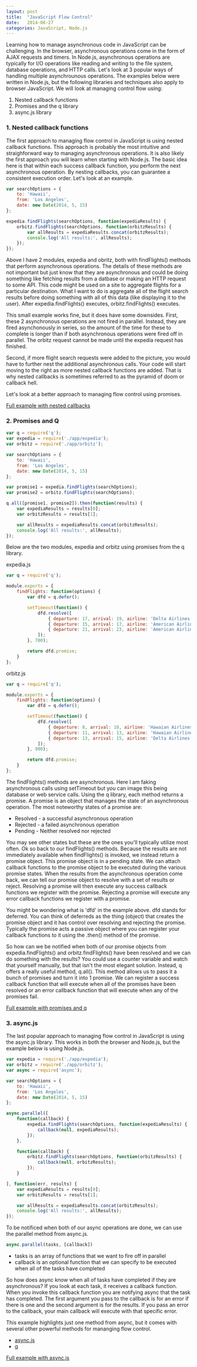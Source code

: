 ```yaml
---
layout: post
title:  "JavaScript Flow Control"
date:   2014-06-27
categories: JavaScript, Node.js
---
```


Learning how to manage asynchronous code in JavaScript can be challenging. In the browser, asynchronous operations come in the form of AJAX requests and timers. In Node.js, asynchronous operations are typically for I/O operations like reading and writing to the file system, database operations, and HTTP calls. Let's look at 3 popular ways of handling multiple asynchrounous operations. The examples below were written in Node.js, but the following libraries and techniques also apply to browser JavaScript. We will look at managing control flow using:

1. Nested callback functions
2. Promises and the q library
3. async.js library

### 1. Nested callback functions

The first approach to managing flow control in JavaScript is using nested callback functions. This approach is probably the most intuitive and straighforward way to managing asynchronous operations. It is also likely the first approach you will learn when starting with Node.js. The basic idea here is that within each success callback function, you perform the next asynchronous operation. By nesting callbacks, you can guarantee a consistent execution order. Let's look at an example. 

```js
var searchOptions = {
	to: 'Hawaii',
	from: 'Los Angeles',
	date: new Date(2014, 5, 15)
};

expedia.findFlights(searchOptions, function(expediaResults) {
	orbitz.findFlights(searchOptions, function(orbitzResults) {
		var allResults = expediaResults.concat(orbitzResults);
		console.log('All results:', allResults);
	});
});
```

Above I have 2 modules, expedia and obritz, both with findFlights() methods that perform asynchronous operations. The details of these methods are not important but just know that they are asynchronous and could be doing something like fetching results from a datbase or making an HTTP request to some API. This code might be used on a site to aggregate flights for a particular destination. What I want to do is aggregate all of the flight search results before doing something with all of this data (like displaying it to the user). After expedia.findFlights() executes, orbitz.findFlights() executes.

This small example works fine, but it does have some downsides. First, these 2 asynchronous operations are not fired in parallel. Instead, they are fired asynchonously in series, so the amount of the time for these to complete is longer than if both asynchronous operations were fired off in parallel. The orbitz request cannot be made until the expedia request has finished. 

Second, if more flight search requests were added to the picture, you would have to further nest the additional asynchronous calls. Your code will start moving to the right as more nested callback functions are added. That is why nested callbacks is sometimes referred to as the pyramid of doom or callback hell.

Let's look at a better approach to managing flow control using promises.

[Full example with nested callbacks](https://github.com/ITP-Webdev/flow-control-exercises/tree/solution-callbacks)

### 2. Promises and Q

```js
var q = require('q');
var expedia = require('./app/expedia');
var orbitz = require('./app/orbitz');

var searchOptions = {
	to: 'Hawaii',
	from: 'Los Angeles',
	date: new Date(2014, 5, 15)
};

var promise1 = expedia.findFlights(searchOptions);
var promise2 = orbitz.findFlights(searchOptions);

q.all([promise1, promise2]).then(function(results) {
	var expediaResults = results[0];
	var orbitzResults = results[1];

	var allResults = expediaResults.concat(orbitzResults);
	console.log('All results:', allResults);
});
```

Below are the two modules, expedia and orbitz using promises from the q library.

expedia.js

```js
var q = require('q');

module.exports = {
	findFlights: function(options) {
		var dfd = q.defer();

		setTimeout(function() {
			dfd.resolve([
				{ departure: 17, arrival: 19, airline: 'Delta Airlines', price: 500 },
				{ departure: 15, arrival: 17, airline: 'American Airlines', price: 490 },
				{ departure: 21, arrival: 23, airline: 'American Airlines', price: 505 }
			]);
		}, 700);

		return dfd.promise;
	}
};
```

orbitz.js

```js
var q = require('q');

module.exports = {
	findFlights: function(options) {
		var dfd = q.defer();

		setTimeout(function() {
			dfd.resolve([
				{ departure: 8, arrival: 10, airline: 'Hawaian Airlines', price: 520 },
				{ departure: 11, arrival: 13, airline: 'Hawaian Airlines', price: 480 },
				{ departure: 13, arrival: 15, airline: 'Delta Airlines', price: 500 }
			]);
		}, 900);

		return dfd.promise;
	}
};
```

The findFlights() methods are asynchronous. Here I am faking asynchronous calls using setTimeout but you can image this being database or web service calls. Using the q library, each method returns a promise. A promise is an object that manages the state of an asynchronous operation. The most noteworthy states of a promise are:

* Resolved - a successful asynchronous operation
* Rejected - a failed asynchronous operation
* Pending - Neither resolved nor rejected

You may see other states but these are the ones you'll typically utilize most often. Ok so back to our findFlights() methods. Because the results are not immediately available when findFlights() is invoked, we instead return a promise object. This promise object is in a pending state. We can attach callback functions to the promise object to be executed during the various promise states. When the results from the asynchronous operation come back, we can tell our promise object to resolve with a set of results or reject. Resolving a promise will then execute any success callback functions we register with the promise. Rejecting a promise will execute any error callback functions we register with a promise.

You might be wondering what is 'dfd' in the example above. dfd stands for deferred. You can think of deferreds as the thing (object) that creates the promise object and it has control over resolving and rejecting the promise. Typically the promise acts a passive object where you can register your callback functions to it using the .then() method of the promise.

So how can we be notified when both of our promise objects from expedia.findFlights() and orbitz.findFlights() have been resolved and we can do something with the results? You could use a counter variable and watch that yourself manually, but that isn't the most elegant solution. Instead, q offers a really useful method, q.all(). This method allows us to pass it a bunch of promises and turn it into 1 promise. We can register a success callback function that will execute when all of the promises have been resolved or an error callback function that will execute when any of the promises fail.

[Full example with promises and q](https://github.com/ITP-Webdev/flow-control-exercises/tree/solution-promises)

### 3. async.js

The last popular approach to managing flow control in JavaScript is using the async.js library. This works in both the browser and Node.js, but the example below is using Node.js.

```js
var expedia = require('./app/expedia');
var orbitz = require('./app/orbitz');
var async = require('async');

var searchOptions = {
	to: 'Hawaii',
	from: 'Los Angeles',
	date: new Date(2014, 5, 15)
};

async.parallel([
	function(callback) {
		expedia.findFlights(searchOptions, function(expediaResults) {
			callback(null, expediaResults);
		});
	},

	function(callback) {
		orbitz.findFlights(searchOptions, function(orbitzResults) {
			callback(null, orbitzResults);
		});
	}

], function(err, results) {
	var expediaResults = results[0];
	var orbitzResults = results[1];

	var allResults = expediaResults.concat(orbitzResults);
	console.log('All results:', allResults);
});
```

To be notificed when both of our async operations are done, we can use the parallel method from async.js.

```js
async.parallel(tasks, [callback])
```

* tasks is an array of functions that we want to fire off in parallel
* callback is an optional function that we can specify to be executed when all of the tasks have completed

So how does async know when all of tasks have completed if they are asynchronous? If you look at each task, it receives a callback function. When you invoke this callback function you are notifying async that the task has completed. The first argument you pass to the callback is for an error if there is one and the second argument is for the results. If you pass an error to the callback, your main callback will execute with that specific error.

This example highlights just one method from async, but it comes with several other powerful methods for mananging flow control.

* [async.js](https://www.npmjs.org/package/async)
* [q](https://www.npmjs.org/package/q)

[Full example with async.js](https://github.com/ITP-Webdev/flow-control-exercises/tree/solution-async)
